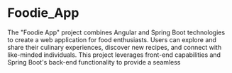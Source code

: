 # Foodie_App
The "Foodie App" project combines Angular and Spring Boot technologies to create a web application for food enthusiasts. Users can explore and share their culinary experiences, discover new recipes, and connect with like-minded individuals. This project leverages front-end capabilities and Spring Boot's back-end functionality to provide a seamless 
